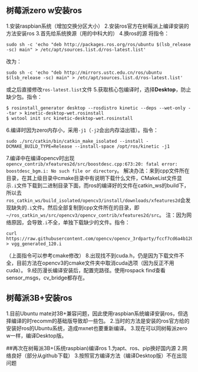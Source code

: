 
## 树莓派zero w安装ros
1.安装raspbian系统（增加交换分区大小）
2.安装ros官方在树莓派上编译安装的方法安装ros
3.首先给系统换源（用的中科大的）
4.换ros的源
将指令：
```
sudo sh -c 'echo "deb http://packages.ros.org/ros/ubuntu $(lsb_release -sc) main" > /etc/apt/sources.list.d/ros-latest.list'
```
改为：
```
sudo sh -c 'echo "deb http://mirrors.ustc.edu.cn/ros/ubuntu $(lsb_release -sc) main" > /etc/apt/sources.list.d/ros-latest.list'
```
或之后直接修改`ros-latest.list`文件
5.获取核心包编译时，选择**Desktop**，防止缺少包。指令：
```
$ rosinstall_generator desktop --rosdistro kinetic --deps --wet-only --tar > kinetic-desktop-wet.rosinstall
$ wstool init src kinetic-desktop-wet.rosinstall
```
6.编译时因为zero内存小，采用`-j1`（`-j2`会出内存溢出错）。指令：
```
sudo ./src/catkin/bin/catkin_make_isolated --install -DCMAKE_BUILD_TYPE=Release --install-space /opt/ros/kinetic -j1
```
7.编译中在编译opencv时出现`opencv_contrib/xfeatures2d/src/boostdesc.cpp:673:20: fatal error: boostdesc_bgm.i: No such file or directory`。
解决办法：来到cpp文件所在目录，在其上级目录中cmake目录中有说明下载什么文件，CMakeList文件显示`.i`文件下载到二进制目录下面，而ros的编译好的文件在catkin_ws的build下，所以去`ros_catkin_ws/build_isolated/opencv3/install/downloads/xfeatures2d`会发现缺失的`.i`文件。然后全部复制到cpp文件所在的目录，即`~/ros_catkin_ws/src/opencv3/opencv_contrib/xfeatures2d/src`。
注：因为网络原因，会导致`.i`不全，单独下载缺少的文件。指令：
```
curl https://raw.githubusercontent.com/opencv/opencv_3rdparty/fccf7cd6a4b12079f73bbfb21745f9babcd4eb1d/vgg_generated_120.i > vgg_generated_120.i
```
（上面指令可以参考cmake修改）
8.出现找不到cuda.h，仍是因为下载文件不全，目前方法在opencv3的cmake文件夹中取消cuda选项（因为反正不用cuda）。
9.经历漫长编译安装后，配置完路径。使用rospack find查看sensor_msgs，cv_bridge都存在。

## 树莓派3B+安装ros
1.目前Ubuntu mate对3B+兼容问题，因此使用raspbian系统编译安装ros，但选择编译的时recomm的基础版导致却一些包。
2.当时的方法是安装的ros官方给的安装好ros的Ubuntu系统，造成mxnet也要重新编译。
3.现在可以同树莓派zero w一样，编译Desktop版。

##再次在树莓派3B+(系统raspbian)编译ros
1.为apt、ros、pip换好国内源
2.网络良好（部分从github下载）
3.按照官方编译方法（编译Desktop版）不在出现问题